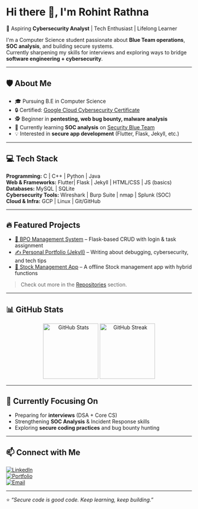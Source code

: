 # Hi there 👋, I'm Rohint Rathna  

🚀 Aspiring **Cybersecurity Analyst** | Tech Enthusiast | Lifelong Learner  

I'm a Computer Science student passionate about **Blue Team operations**, **SOC analysis**, and building secure systems.  
Currently sharpening my skills for interviews and exploring ways to bridge **software engineering + cybersecurity**.

---

## 🛡️ About Me
- 🎓 Pursuing B.E in Computer Science  
- 🔒 Certified: [Google Cloud Cybersecurity Certificate](https://www.credly.com/badges/bccc97b4-0668-4d47-b7b0-fe810b2ba25f/public_url)  
- 🕵️ Beginner in **pentesting, web bug bounty, malware analysis**  
- 🌱 Currently learning **SOC analysis** on [Security Blue Team](https://securityblue.team/)  
- 💡 Interested in **secure app development** (Flutter, Flask, Jekyll, etc.)

---

## 💻 Tech Stack
**Programming:** C | C++ | Python | Java  
**Web & Frameworks:** Flutter| Flask | Jekyll | HTML/CSS | JS (basics)  
**Databases:** MySQL | SQLite  
**Cybersecurity Tools:** Wireshark | Burp Suite | nmap | Splunk (SOC)  
**Cloud & Infra:** GCP | Linux | Git/GitHub  

---

## 🔥 Featured Projects
- [🔐 BPO Management System](https://github.com/0xRohinth/bpo-management) – Flask-based CRUD with login & task assignment  
- [✍️ Personal Portfolio (Jekyll)](https://0xrohinth.github.io) – Writing about debugging, cybersecurity, and tech tips  
- [🏬 Stock Management App](https://github.com/0xRohinth/stock_circle) – A offline Stock management app with hybrid functions


> Check out more in the [Repositories](https://github.com/0xRohinth?tab=repositories) section.

---

## 📊 GitHub Stats
<p align="center">
  <img src="https://github-readme-stats.vercel.app/api?username=0xRohinth&show_icons=true&theme=tokyonight" alt="GitHub Stats" height="150" />
  <img src="https://github-readme-streak-stats.herokuapp.com/?user=0xRohinth&theme=tokyonight" alt="GitHub Streak" height="150" />
</p>

---

## 🌱 Currently Focusing On
- Preparing for **interviews** (DSA + Core CS)  
- Strengthening **SOC Analysis** & Incident Response skills  
- Exploring **secure coding practices** and bug bounty hunting  

---

## 📫 Connect with Me
[![LinkedIn](https://img.shields.io/badge/LinkedIn-blue?style=flat&logo=linkedin)](https://www.linkedin.com/in/rohinth-rathna-s-355272254/)  
[![Portfolio](https://img.shields.io/badge/Portfolio-000?style=flat&logo=github)](https://0xrohinth.github.io)  
[![Email](https://img.shields.io/badge/Email-Contact%20Me-informational)](mailto:rohinthrathna652@gmail.com)  

---

⭐️ _“Secure code is good code. Keep learning, keep building.”_  

